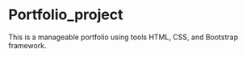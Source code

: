 # Portfolio_project
This is a manageable portfolio using tools HTML, CSS, and Bootstrap framework. 
